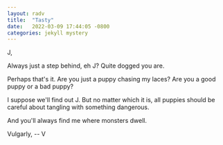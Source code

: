 ```yaml
---
layout: radv
title:  "Tasty"
date:   2022-03-09 17:44:05 -0800
categories: jekyll mystery
---
```



J,

Always just a step behind, eh J? Quite dogged you are.

Perhaps that's it. Are you just a puppy chasing my laces? Are you a good puppy or a bad puppy?

I suppose we'll find out J. But no matter which it is, all puppies should be careful about tangling with something dangerous.

And you'll always find me where monsters dwell.

Vulgarly,
-- V